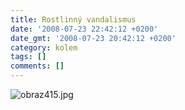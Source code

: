 ```yaml
---
title: Rostlinný vandalismus
date: '2008-07-23 22:42:12 +0200'
date_gmt: '2008-07-23 20:42:12 +0200'
category: kolem
tags: []
comments: []
---
```

<p><img src='/assets/migrated/wp-uploads/2008/07/obraz415.jpg' alt='obraz415.jpg' /></p>
